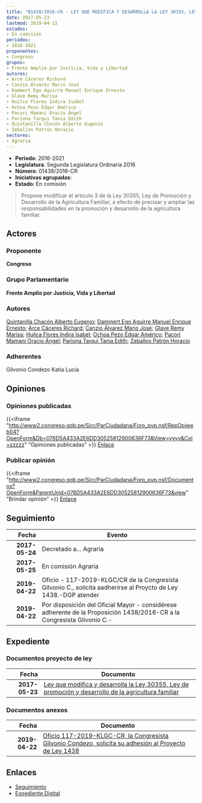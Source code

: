 ```yaml
---
title: "01438/2016-CR - LEY QUE MODIFICA Y DESARROLLA LA LEY 30355, LEY DE PROMOCIÓN Y DESARROLLO DE LA AGRICULTURA FAMILIAR"
date: 2017-05-23
lastmod: 2019-04-22
estados:
- En comisión
periodos:
- 2016-2021
proponentes:
- Congreso
grupos:
- Frente Amplio por Justicia, Vida y Libertad
autores:
- Arce Cáceres Richard
- Canzio Álvarez Mario José
- Dammert Ego Aguirre Manuel Enrique Ernesto
- Glave Remy Marisa
- Huilca Flores Indira Isabel
- Ochoa Pezo Édgar Américo
- Pacori Mamani Oracio Ángel
- Pariona Tarqui Tania Edith
- Quintanilla Chacón Alberto Eugenio
- Zeballos Patrón Horacio
sectores:
- Agraria
---
```

- **Periodo**: 2016-2021
- **Legislatura**: Segunda Legislatura Ordinaria 2016
- **Número**: 01438/2016-CR
- **Iniciativas agrupadas**: 
- **Estado**: En comisión

> Propone modificar el artículo 3 de la Ley 30355, Ley de Promoción y Desarrollo de la Agricultura Familiar, a efecto de precisar y ampliar las responsabilidades en la promoción y desarrollo de la agricultura familiar.


## Actores

### Proponente

**Congreso**

### Grupo Parlamentario

**Frente Amplio por Justicia, Vida y Libertad**

### Autores

[Quintanilla Chacón Alberto Eugenio](mailto:mailto:aquintanilla@congreso.gob.pe); [Dammert Ego Aguirre Manuel Enrique Ernesto](mailto:mailto:mdammert@congreso.gob.pe); [Arce Cáceres Richard](mailto:mailto:rarce@congreso.gob.pe); [Canzio Álvarez Mario José](mailto:mailto:mcanzio@congreso.gob.pe); [Glave Remy Marisa](mailto:mailto:mglave@congreso.gob.pe); [Huilca Flores Indira Isabel](mailto:mailto:ihuilca@congreso.gob.pe); [Ochoa Pezo Édgar Américo](mailto:mailto:eochoa@congreso.gob.pe); [Pacori Mamani Oracio Ángel](mailto:mailto:opacori@congreso.gob.pe); [Pariona Tarqui Tania Edith](mailto:mailto:tpariona@congreso.gob.pe); [Zeballos Patrón Horacio](mailto:mailto:hzeballos@congreso.gob.pe)

### Adherentes

Gilvonio Condezo Katia Lucía

## Opiniones

### Opiniones publicadas

{{<iframe "http://www2.congreso.gob.pe/Sicr/ParCiudadana/Foro_pvp.nsf/RepOpiweb04?OpenForm&Db=076D5A433A2E6DD30525812900636F73&View=yyyy&Col=zzzzz" "Opiniones publicadas" >}}
[Enlace](http://www2.congreso.gob.pe/Sicr/ParCiudadana/Foro_pvp.nsf/RepOpiweb04?OpenForm&Db=076D5A433A2E6DD30525812900636F73&View=yyyy&Col=zzzzz)

### Publicar opinión

{{<iframe "http://www2.congreso.gob.pe/Sicr/ParCiudadana/Foro_pvp.nsf/Documentos?OpenForm&ParentUnid=076D5A433A2E6DD30525812900636F73&view" "Brindar opinión" >}}
[Enlace](http://www2.congreso.gob.pe/Sicr/ParCiudadana/Foro_pvp.nsf/Documentos?OpenForm&ParentUnid=076D5A433A2E6DD30525812900636F73&view)


## Seguimiento

| Fecha | Evento |
|------:|--------|
| **2017-05-24** | Decretado a... Agraria |
| **2017-05-25** | En comisión Agraria |
| **2019-04-22** | Oficio - 117-2019-KLGC/CR de la Congresista Gilvonio C., solicita aadherirse al Proycto de Ley 1438.-DGP atender |
| **2019-04-22** | Por disposición del Oficial Mayor - considérese adherente de la Proposición 1438/2016-CR a la Congresista Gilvonio C.- |

## Expediente

### Documentos proyecto de ley

| Fecha | Documento |
|------:|-----------|
| **2017-05-23** | [Ley que modifica y desarrolla la Ley 30355, Ley de promoción y desarrollo de la agricultura familiar](http://www.leyes.congreso.gob.pe/Documentos/2016_2021/Proyectos_de_Ley_y_de_Resoluciones_Legislativas/PL0143820170523.pdf) |

### Documentos anexos

| Fecha | Documento |
|------:|-----------|
| **2019-04-22** | [Oficio 117-2019-KLGC-CR, la Congresista Gilvonio Condezo, solicita su adhesión al Proyecto de Ley 1438](http://www.leyes.congreso.gob.pe/Documentos/2016_2021/Adhesiones/Proyectos_de_Ley/OFICIO-117-2019-KLGC-CR.pdf) |

## Enlaces

- [Seguimiento](http://www2.congreso.gob.pe/Sicr/TraDocEstProc/CLProLey2016.nsf/f7fff46988ca05b1052578e100829cc7/31bfa0603ff05e5305258129005d545e?OpenDocument)
- [Expediente Digital](http://www2.congreso.gob.pe/Sicr/TraDocEstProc/Expvirt_2011.nsf/visbusqptramdoc1621/01438?opendocument)

